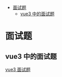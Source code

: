 - [面试题](#面试题)
  - [vue3 中的面试题](#vue3-中的面试题)

# 面试题

## vue3 中的面试题

<a href="../技术应用阶段/vue3/note.md"> vue3 面试题 </a>
